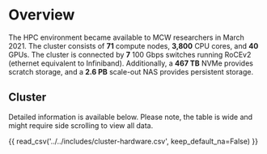 # Overview

The HPC environment became available to MCW researchers in March 2021. The cluster consists of **71** compute nodes, **3,800** CPU cores, and **40** GPUs. The cluster is connected by **7** 100 Gbps switches running RoCEv2 (ethernet equivalent to Infiniband). Additionally, a **467 TB** NVMe provides scratch storage, and a **2.6 PB** scale-out NAS provides persistent storage.

## Cluster

Detailed information is available below. Please note, the table is wide and might require side scrolling to view all data.

{{ read_csv('../../includes/cluster-hardware.csv', keep_default_na=False) }}
